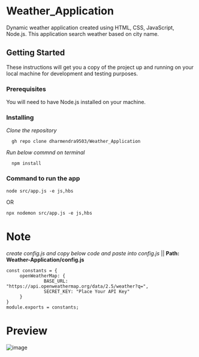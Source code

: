 # Weather_Application
Dynamic weather application created using HTML, CSS, JavaScript, Node.js.
This application search weather based on city name.

## Getting Started
These instructions will get you a copy of the project up and running on your local machine for development and testing purposes.
### Prerequisites
You will need to have Node.js installed on your machine.
### Installing
_Clone the repository_
         
      gh repo clone dharmendra9503/Weather_Application

_Run below commnd on terminal_

      npm install

### Command to run the app
    node src/app.js -e js,hbs

OR

    npx nodemon src/app.js -e js,hbs



# Note
_create config.js and copy below code and paste into config.js_ || **Path: Weather-Application/config.js**

    const constants = {
         openWeatherMap: {
                  BASE_URL: "https://api.openweathermap.org/data/2.5/weather?q=",
                  SECRET_KEY: "Place Your API Key"
         }
    }
    module.exports = constants;



# Preview
![image](https://github.com/dharmendra9503/Weather_Application/assets/106586865/94af566a-6d62-4521-adf6-4c79104e4e77)
